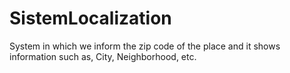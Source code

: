 # SistemLocalization
System in which we inform the zip code of the place and it shows information such as, City, Neighborhood, etc.
